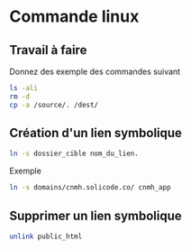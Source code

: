 # Commande linux 

## Travail à faire 

Donnez des exemple des commandes suivant 

```bash
ls -ali
rm -d
cp -a /source/. /dest/
```


## Création d'un lien symbolique


```bash
ln -s dossier_cible nom_du_lien.
```

Exemple 

```bash
ln -s domains/cnmh.solicode.co/ cnmh_app
```

## Supprimer un lien symbolique 

```bash
unlink public_html
```